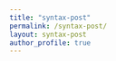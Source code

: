 ```yaml
---
title: "syntax-post"
permalink: /syntax-post/
layout: syntax-post
author_profile: true
---
```


<figure>

